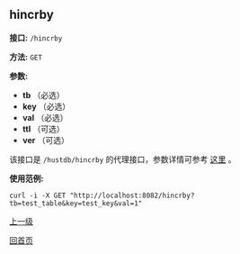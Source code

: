 ## hincrby ##

**接口:** `/hincrby`

**方法:** `GET`

**参数:** 

*  **tb** （必选）  
*  **key** （必选）  
*  **val** （必选） 
*  **ttl** （可选）  
*  **ver** （可选）  

该接口是 `/hustdb/hincrby` 的代理接口，参数详情可参考 [这里](../hustdb/hustdb/hincrby.md) 。

**使用范例:**

    curl -i -X GET "http://localhost:8082/hincrby?tb=test_table&key=test_key&val=1"

[上一级](../ha.md)

[回首页](../../index.md)